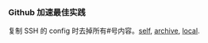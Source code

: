### Github 加速最佳实践

复制 SSH 的 config 时去掉所有#号内容。[self](https://www.hi-linux.com/posts/11850.html), [archive](https://web.archive.org/web/20200419130832/https://www.hi-linux.com/posts/11850.html), [local](/mhtml/GitHub%20加速最佳实践%20-%20运维之美.mhtml).

